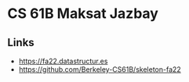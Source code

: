 # CS 61B Maksat Jazbay

## Links

- <https://fa22.datastructur.es>
- <https://github.com/Berkeley-CS61B/skeleton-fa22>
